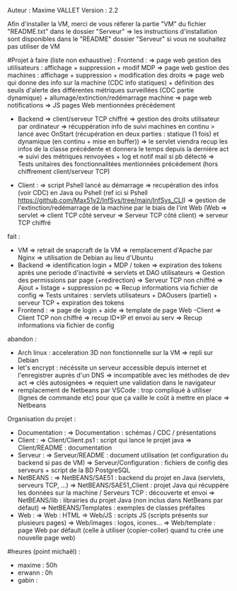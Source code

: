 Auteur : Maxime VALLET
Version : 2.2


Afin d'installer la VM, merci de vous réferer la partie "VM" du fichier "README.txt" dans le dossier "Serveur"
=> les instructions d'installation sont disponibles dans le "README" dossier "Serveur" si vous ne souhaitez pas utiliser de VM



#Projet
à faire (liste non exhaustive) :
Frontend :
  => page web gestion des utilisateurs : affichage + suppression + modif MDP
  => page web gestion des machines : affichage + suppression + modification des droits
  => page web qui donne des info sur la machine (CDC info statiques) + définition des seuils d'alerte des différentes métriques surveillées (CDC partie dynamique) + allumage/extinction/redémarrage machine
  => page web notifications
  => JS pages Web mentionnées précédement
  
- Backend
  => client/serveur TCP chiffré
  => gestion des droits utilisateur par ordinateur
  => récuppération info de suivi machines en continu > lancé avec OnStart (récupération en deux parties : statique (1 fois) et dynamique (en continu + mise en buffer))
  => le servlet viendra recup les infos  de la classe précédente et donnera le temps depuis la dernière act
  => suivi des métriques renvoyées + log et notif mail si pb détecté
  => Tests unitaires des fonctionnalitées mentionnées précédement (hors chiffrement client/serveur TCP)

- Client :
  => script Pshell lancé au démarrage
  => recupération des infos (voir CDC) en Java ou Pshell (ref ici si Pshell https://github.com/Max51v2/InfSys/tree/main/InfSys_CLI)
  => gestion de l'extinction/redémarrage de la machine par le biais de l'int Web (Web => servlet => client TCP côté serveur => Serveur TCP côté client)
  => serveur TCP chiffré



fait :
- VM
    => retrait de snapcraft de la VM
    => remplacement d'Apache par Nginx
    => utilisation de Debian au lieu d'Ubuntu
- Backend
    => identification login + MDP / token
    => expiration des tokens après une periode d'inactivité
    => servlets et DAO utilisateurs
    => Gestion des permissions par page (+redirection)
    => Serveur TCP non chiffré
    => Ajout + listage + suppression pc
    => Recup informations via fichier de config
    => Tests unitaires : servlets utilisateurs + DAOusers (partiel) + serveur TCP + expiration des tokens
- Frontend :
    => page de login + aide
    => template de page Web
-Client
    => Client TCP non chiffré
    => recup ID+IP et envoi au serv
    => Recup informations via fichier de config



abandon :
- Arch linux : acceleration 3D non fonctionnelle sur la VM => repli sur Debian
- let's encrypt : nécéssite un serveur accessible depuis internet et l'enregistrer auprès d'un DNS => incompatible avec les méthodes de dev act
    => clés autosignées => requiert une validation dans le navigateur
- remplacement de Netbeans par VSCode : trop compliqué à utiliser (lignes de commande etc) pour que ça vaille le coût à mettre en place
    => Netbeans



Organisation du projet :
- Documentation : 
    => Documentation : schémas / CDC / présentations
- Client :
    => Client/Client.ps1 : script qui lance le projet java
    => Client/README : documentation
- Serveur :
    => Serveur/README : document utilisation (et configuration du backend si pas de VM)
    => Serveur/Configuration : fichiers de config des serveurs + script de la BD PostgreSQL
- NetBEANS : 
    => NetBEANS/SAE51 : backend du projet en Java (servlets, serveurs TCP, ...)
    => NetBEANS/SAE51_Client : projet Java qui récuppère les données sur la machine / Serveurs TCP : découverte et envoi 
    => NetBEANS/lib : librairies du projet Java (non inclus dans NetBeans par défaut)
    => NetBEANS/Templates : exemples de classes préfaites
- Web :
    => Web : HTML
    => Web/JS : scripts JS (scripts présents sur plusieurs pages)
    => Web/images : logos, icones...
    => Web/template : page Web par défault (celle à utiliser (copier-coller) quand tu crée une nouvelle page web)



#heures (point michaël) :
- maxime : 50h
- erwann : 0h
- gabin :
